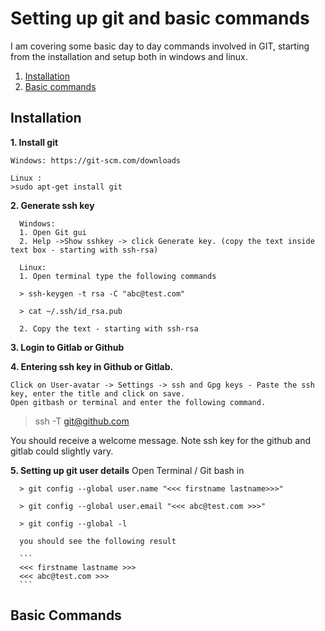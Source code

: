 # Setting up git and basic commands

I am covering some basic day to day commands involved in GIT, starting from the installation and setup both in windows and linux. 

1. [Installation](#Installation)
2. [Basic commands](#Basic-Commands)

## Installation

**1. Install git**

    Windows: https://git-scm.com/downloads

    Linux : 
    >sudo apt-get install git

**2. Generate ssh key**

      Windows:
      1. Open Git gui 
      2. Help ->Show sshkey -> click Generate key. (copy the text inside text box - starting with ssh-rsa)

      Linux:
      1. Open terminal type the following commands
    
      > ssh-keygen -t rsa -C "abc@test.com"
      
      > cat ~/.ssh/id_rsa.pub 
      
      2. Copy the text - starting with ssh-rsa
      
**3. Login to Gitlab or Github**

**4. Entering ssh key in Github or Gitlab.** 

    Click on User-avatar -> Settings -> ssh and Gpg keys - Paste the ssh key, enter the title and click on save.
    Open gitbash or terminal and enter the following command.
   
   > ssh -T git@github.com  
   
   You should receive a welcome message. Note ssh key for the github and gitlab could slightly vary. 

**5. Setting up git user details**
    Open Terminal / Git bash in 

      > git config --global user.name "<<< firstname lastname>>>"
      
      > git config --global user.email "<<< abc@test.com >>>"
      
      > git config --global -l 
      
      you should see the following result
      
      ```
      <<< firstname lastname >>>
      <<< abc@test.com >>>
      ```
      
## Basic Commands

    

